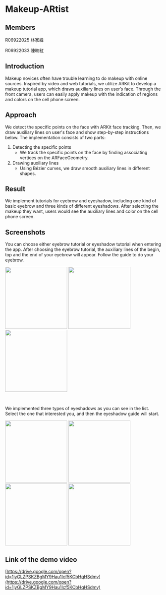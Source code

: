 # Makeup-ARtist
## Members
R06922025 林家緯

R06922033 陳映紅

## Introduction
Makeup novices often have trouble learning to do makeup with online sources. Inspired by video and web tutorials, we utilize ARKit to develop a makeup tutorial app, which draws auxiliary lines on user’s face. Through the front camera, users can easily apply makeup with the indication of regions and colors on the cell phone screen.

## Approach
We detect the specific points on the face with ARKit face tracking. Then, we draw auxiliary lines on user's face and show step-by-step instructions below. The implementation consists of two parts:
1. Detecting the specific points
    * We track the specific points on the face by finding associating vertices on the ARFaceGeometry.
2. Drawing auxiliary lines
    * Using Bézier curves, we draw smooth auxiliary lines in different shapes.

## Result
We implement tutorials for eyebrow and eyeshadow, including one kind of basic eyebrow and three kinds of different eyeshadows. After selecting the makeup they want, users would see the auxiliary lines and color on the cell phone screen.

## Screenshots
You can choose either eyebrow tutorial or eyeshadow tutorial when entering the app.
After choosing the eyebrow tutorial, the auxiliary lines of the begin, top and the end of your eyebrow will appear. Follow the guide to do your eyebrow.

<img src="https://github.com/c081215/Makeup-ARtist/blob/master/Screenshots/IMG_0511.PNG" width="200">  <img src="https://github.com/c081215/Makeup-ARtist/blob/master/Screenshots/IMG_0513.PNG" width="200">  <img src="https://github.com/c081215/Makeup-ARtist/blob/master/Screenshots/IMG_0515.PNG" width="200">

</br>

We implemented three types of eyeshadows as you can see in the list. Select the one that interested you, and then the eyeshadow guide will start.

<img src="https://github.com/c081215/Makeup-ARtist/blob/master/Screenshots/IMG_0511.PNG" width="200">  <img src="https://github.com/c081215/Makeup-ARtist/blob/master/Screenshots/IMG_0516.PNG" width="200">  <img src="https://github.com/c081215/Makeup-ARtist/blob/master/Screenshots/IMG_0517.PNG" width="200">  <img src="https://github.com/c081215/Makeup-ARtist/blob/master/Screenshots/IMG_0526.PNG" width="200">

## Link of the demo video
[https://drive.google.com/open?id=1jyGLZPSKZBgMY9Hau1Icf5KCbHqHSdmv](https://drive.google.com/open?id=1jyGLZPSKZBgMY9Hau1Icf5KCbHqHSdmv)
